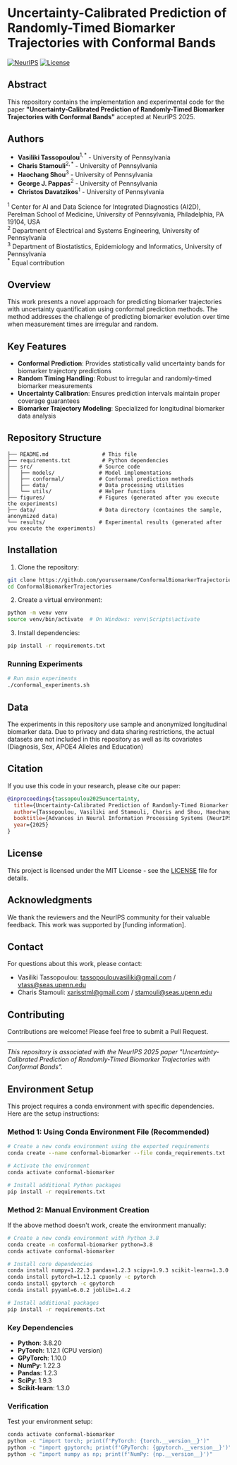 # Uncertainty-Calibrated Prediction of Randomly-Timed Biomarker Trajectories with Conformal Bands

[![NeurIPS](https://img.shields.io/badge/NeurIPS-2025-blue.svg)](https://neurips.cc/)
[![License](https://img.shields.io/badge/License-MIT-green.svg)](LICENSE)

## Abstract

This repository contains the implementation and experimental code for the paper **"Uncertainty-Calibrated Prediction of Randomly-Timed Biomarker Trajectories with Conformal Bands"** accepted at NeurIPS 2025.

## Authors

- **Vasiliki Tassopoulou**$^{1,*}$ - University of Pennsylvania
- **Charis Stamouli**$^{2,*}$ - University of Pennsylvania  
- **Haochang Shou**$^{3}$ - University of Pennsylvania
- **George J. Pappas**$^{2}$ - University of Pennsylvania
- **Christos Davatzikos**$^{1}$ - University of Pennsylvania

$^{1}$ Center for AI and Data Science for Integrated Diagnostics (AI2D), Perelman School of Medicine, University of Pennsylvania, Philadelphia, PA 19104, USA  
$^{2}$ Department of Electrical and Systems Engineering, University of Pennsylvania  
$^{3}$ Department of Biostatistics, Epidemiology and Informatics, University of Pennsylvania  
$^{*}$ Equal contribution

## Overview

This work presents a novel approach for predicting biomarker trajectories with uncertainty quantification using conformal prediction methods. The method addresses the challenge of predicting biomarker evolution over time when measurement times are irregular and random.

## Key Features

- **Conformal Prediction**: Provides statistically valid uncertainty bands for biomarker trajectory predictions
- **Random Timing Handling**: Robust to irregular and randomly-timed biomarker measurements
- **Uncertainty Calibration**: Ensures prediction intervals maintain proper coverage guarantees
- **Biomarker Trajectory Modeling**: Specialized for longitudinal biomarker data analysis

## Repository Structure

```
├── README.md                 # This file
├── requirements.txt          # Python dependencies
├── src/                     # Source code
│   ├── models/              # Model implementations
│   ├── conformal/           # Conformal prediction methods
│   ├── data/                # Data processing utilities
│   └── utils/               # Helper functions
├── figures/                 # Figures (generated after you execute the experiments)
├── data/                    # Data directory (containes the sample, anonymized data)
└── results/                 # Experimental results (generated after you execute the experiments)
```

## Installation



1. Clone the repository:
```bash
git clone https://github.com/yourusername/ConformalBiomarkerTrajectories.git
cd ConformalBiomarkerTrajectories
```

2. Create a virtual environment:
```bash
python -m venv venv
source venv/bin/activate  # On Windows: venv\Scripts\activate
```

3. Install dependencies:
```bash
pip install -r requirements.txt
```


### Running Experiments

```bash
# Run main experiments
./conformal_experiments.sh 
```

## Data

The experiments in this repository use sample and anonymized longitudinal biomarker data. Due to privacy and data sharing restrictions, the actual datasets are not included in this repository as well as its covariates (Diagnosis, Sex, APOE4 Alleles and Education)

## Citation

If you use this code in your research, please cite our paper:

```bibtex
@inproceedings{tassopoulou2025uncertainty,
  title={Uncertainty-Calibrated Prediction of Randomly-Timed Biomarker Trajectories with Conformal Bands},
  author={Tassopoulou, Vasiliki and Stamouli, Charis and Shou, Haochang and Pappas, George J and Davatzikos, Christos},
  booktitle={Advances in Neural Information Processing Systems (NeurIPS)},
  year={2025}
}
```

## License

This project is licensed under the MIT License - see the [LICENSE](LICENSE) file for details.

## Acknowledgments

We thank the reviewers and the NeurIPS community for their valuable feedback. This work was supported by [funding information].

## Contact

For questions about this work, please contact:
- Vasiliki Tassopoulou: tassopoulouvasiliki@gmail.com / vtass@seas.upenn.edu
- Charis Stamouli: xarisstml@gmail.com / stamouli@seas.upenn.edu

## Contributing

Contributions are welcome! Please feel free to submit a Pull Request.

---

*This repository is associated with the NeurIPS 2025 paper "Uncertainty-Calibrated Prediction of Randomly-Timed Biomarker Trajectories with Conformal Bands".*

## Environment Setup

This project requires a conda environment with specific dependencies. Here are the setup instructions:

### Method 1: Using Conda Environment File (Recommended)

```bash
# Create a new conda environment using the exported requirements
conda create --name conformal-biomarker --file conda_requirements.txt

# Activate the environment
conda activate conformal-biomarker

# Install additional Python packages
pip install -r requirements.txt
```

### Method 2: Manual Environment Creation

If the above method doesn't work, create the environment manually:

```bash
# Create a new conda environment with Python 3.8
conda create -n conformal-biomarker python=3.8
conda activate conformal-biomarker

# Install core dependencies
conda install numpy=1.22.3 pandas=1.2.3 scipy=1.9.3 scikit-learn=1.3.0
conda install pytorch=1.12.1 cpuonly -c pytorch
conda install gpytorch -c gpytorch
conda install pyyaml=6.0.2 joblib=1.4.2

# Install additional packages
pip install -r requirements.txt
```

### Key Dependencies

- **Python**: 3.8.20
- **PyTorch**: 1.12.1 (CPU version)
- **GPyTorch**: 1.10.0
- **NumPy**: 1.22.3
- **Pandas**: 1.2.3
- **SciPy**: 1.9.3
- **Scikit-learn**: 1.3.0

### Verification

Test your environment setup:

```bash
conda activate conformal-biomarker
python -c "import torch; print(f'PyTorch: {torch.__version__}')"
python -c "import gpytorch; print(f'GPyTorch: {gpytorch.__version__}')"
python -c "import numpy as np; print(f'NumPy: {np.__version__}')"
```
